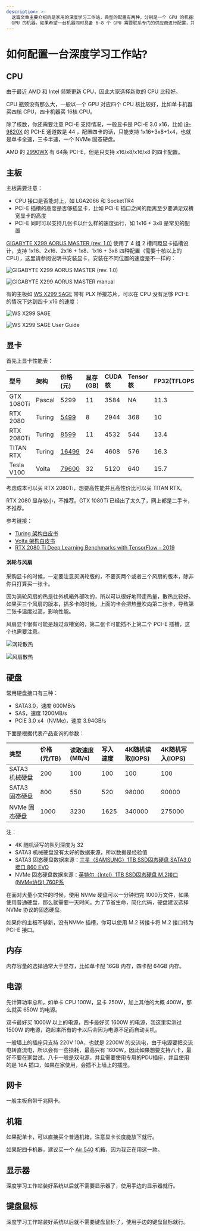 ```yaml
---
description: >-
  这篇文章主要介绍的是家用的深度学习工作站，典型的配置有两种，分别是一个 GPU 的机器和 四个 GPU的机器。如果需要更多的 GPU 可以考虑配置两台四个
  GPU 的机器。如果希望一台机器同时具备 6~8 个 GPU 需要联系专门的供应商进行配置，并且有专业的机房存放，放在家里噪声很大并且容易跳闸。
---
```


# 如何配置一台深度学习工作站?

## CPU

由于最近 AMD 和 Intel 频繁更新 CPU，因此大家选择新款的 CPU 比较好。

CPU 瓶颈没有那么大，一般以一个 GPU 对应四个 CPU 核比较好，比如单卡机器买四核 CPU，四卡机器买 16核 CPU。

除了核数，你还需要注意 PCI-E 支持情况，一般显卡是 PCI-E 3.0 x16，比如 [i9-9820X](https://ark.intel.com/content/www/cn/zh/ark/products/189121/intel-core-i9-9820x-x-series-processor-16-5m-cache-up-to-4-20-ghz.html) 的 PCI-E 通道数是 44 ，配置四卡的话，只能支持 1x16+3x8+1x4，也就是单卡全速，三卡半速，一个 NVMe 固态硬盘。

AMD 的 [2990WX](https://www.amd.com/zh-hans/products/cpu/amd-ryzen-threadripper-2990wx) 有 64条 PCI-E，但是只支持 x16/x8/x16/x8 的四卡配置。

## 主板

主板需要注意：

* CPU 接口是否能对上，如 LGA2066 和 SocketTR4
* PCI-E 插槽的高度是否够插显卡，比如 PCI-E 插口之间的距离至少要满足双槽宽显卡的高度
* PCI-E 同时可以支持几张卡以什么样的速度运行，如 1x16 + 3x8 是常见的配置

[GIGABYTE X299 AORUS MASTER \(rev. 1.0\)](https://www.gigabyte.cn/Motherboard/X299-AORUS-MASTER-rev-10) 使用了 4 组 2 槽间距显卡插槽设计，支持 1x16、2x16、2x16 + 1x8、1x16 + 3x8 四种配置（需要十核以上的 CPU），这里请参阅说明书安装显卡，安装在不同位置的速度是不一样的：

![GIGABYTE X299 AORUS MASTER \(rev. 1.0\)](.gitbook/assets/image%20%284%29.png)

![GIGABYTE X299 AORUS MASTER manual](.gitbook/assets/image%20%286%29.png)

有的主板如 [WS X299 SAGE](https://www.asus.com.cn/Motherboards/WS-X299-SAGE/overview/) 带有 PLX 桥接芯片，可以在 CPU 没有足够 PCI-E 的情况下达到四卡 x16 的速度：

![WS X299 SAGE](.gitbook/assets/image%20%2819%29.png)

![WS X299 SAGE User Guide](.gitbook/assets/image%20%2836%29.png)

## 显卡

首先上显卡性能表：

| 型号 | 架构 | 价格\(元\) | 显存\(GB\) | CUDA核 | Tensor核 | FP32\(TFLOPS\) | FP16 | INT8 |
| :--- | :--- | :--- | :--- | :--- | :--- | :--- | :--- | :--- |
| GTX 1080Ti | Pascal | 5299 | 11 | 3584 | NA | 11.3 | NA | NA |
| RTX 2080 | Turing | [5499](https://item.jd.com/8945581.html) | 8 | 2944 | 368 | 10 | 40.3 | 161.1 |
| RTX 2080Ti | Turing | [8599](https://item.jd.com/100002166999.html) | 11 | 4532 | 544 | 13.4 | 53.8 | 215.2 |
| TITAN RTX | Turing | [16499](https://item.jd.com/100001808707.html) | 24 | 4608 | 576 | 16.3 | 130 | 260 |
| Tesla V100 | Volta | [79600](https://detail.tmall.com/item.htm?id=561577884286&skuId=3749195716874) | 32 | 5120 | 640 | 15.7 | 125 | NA |

考虑成本可以买 RTX 2080Ti，想要高性能并且高性价比可以买 TITAN RTX。

RTX 2080 显存较小，不推荐。GTX 1080Ti 已经出了太久了，网上都是二手卡，不推荐。

参考链接：

* [Turing 架构白皮书](https://www.nvidia.com/content/dam/en-zz/Solutions/design-visualization/technologies/turing-architecture/NVIDIA-Turing-Architecture-Whitepaper.pdf)
* [Volta 架构白皮书](https://images.nvidia.com/content/volta-architecture/pdf/volta-architecture-whitepaper.pdf)
* [RTX 2080 Ti Deep Learning Benchmarks with TensorFlow - 2019](https://lambdalabs.com/blog/2080-ti-deep-learning-benchmarks/)

#### 涡轮与风扇

采购显卡的时候，一定要注意买涡轮版的，不要买两个或者三个风扇的版本，除非你只打算买一张卡。

因为涡轮风扇的热是往外机箱外部吹的，所以可以很好地带走热量，散热比较好。如果买三个风扇的版本，插多卡的时候，上面的卡会把热量吹向第二张卡，导致第二张卡温度过高，影响性能。

风扇显卡很有可能是超过双槽宽的，第二张卡可能插不上第二个 PCI-E 插槽，这个也需要注意。

![&#x6DA1;&#x8F6E;&#x6563;&#x70ED;](.gitbook/assets/image%20%2812%29.png)

![&#x98CE;&#x6247;&#x6563;&#x70ED;](.gitbook/assets/image%20%2822%29.png)

## 硬盘

常用硬盘接口有三种：

* SATA3.0，速度 600MB/s
* SAS，速度 1200MB/s
* PCIE 3.0 x4（NVMe\)，速度 3.94GB/s

下面是根据代表产品查询的参数：

| 类型 | 价格\(元/TB\) | 读取速度\(MB/s\) | 写入速度 | 4K随机读取\(IOPS\) | 4K随机写入\(IOPS\) |
| :--- | :--- | :--- | :--- | :--- | :--- |
| SATA3 机械硬盘 | 200 | 100 | 100 | 100 | 100 |
| SATA3 固态硬盘 | 800 | 550 | 520 | 98000 | 90000 |
| NVMe 固态硬盘 | 1000 | 3230 | 1625 | 340000 | 275000 |

注：

* 4K 随机读写的队列深度为 32
* SATA3 机械硬盘没有太好的数据来源，所以数据是经验值
* SATA3 固态硬盘数据来源：[三星（SAMSUNG）1TB SSD固态硬盘 SATA3.0接口 860 EVO](https://item.jd.com/6301071.html)
* NVMe 固态硬盘数据来源：[英特尔（Intel）1TB SSD固态硬盘 M.2接口\(NVMe协议\) 760P系](https://item.jd.com/7591647.html)

在面对大量小文件的时候，使用 NVMe 硬盘可以一分钟扫完 1000万文件，如果使用普通硬盘，那么就需要一天时间。为了节省生命，简化代码，硬盘建议选择 NVMe 协议的固态硬盘。

如果你的主板不够新，没有NVMe 插槽，你可以使用 M.2 转接卡将 M.2 接口转为 PCI-E 接口。

## 内存

内存容量的选择通常大于显存，比如单卡配 16GB 内存，四卡配 64GB 内存。

## 电源

先计算功率总和，如单卡 CPU 100W，显卡 250W，加上其他的大概 400W，那么就买 650W 的电源。

双卡最好买 1000W 以上的电源，四卡最好买 1600W 的电源，我这里实测过 1500W 的电源，跑起来所有的卡以后会因为电源不足而自动关机。

一般墙上的插座只支持 220V 10A，也就是 2200W 的交流电，由于电源要把交流电转直流电，所以会有一些损耗，最高只有 1600W，因此如果想要支持八卡，最好不要在家尝试。八卡一般是双电源，并且需要使用专用的PDU插座，并且使用的是 16A 插口，如果在家使用，会插不上墙上的插座。

## 网卡

一般主板自带千兆网卡。

## 机箱

如果配单卡，可以直接买个普通机箱，注意显卡长度能放下就行。

如果配四卡机器，建议买一个 [Air 540](https://item.jd.com/1024817.html) 机箱，因为我正在用这一款。

## 显示器

深度学习工作站装好系统以后就不需要显示器了，使用手边的显示器就行。

## 键盘鼠标

深度学习工作站装好系统以后就不需要键盘鼠标了，使用手边的键盘鼠标就行。

